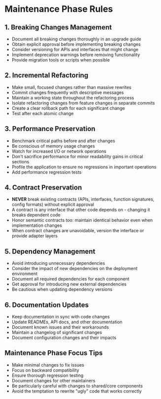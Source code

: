 # Maintenance Phase Rules

## 1. Breaking Changes Management

- Document all breaking changes thoroughly in an upgrade guide
- Obtain explicit approval before implementing breaking changes
- Consider versioning for APIs and interfaces that might change
- Implement deprecation warnings before removing functionality
- Provide migration tools or scripts when possible

## 2. Incremental Refactoring

- Make small, focused changes rather than massive rewrites
- Commit changes frequently with descriptive messages
- Maintain a working state throughout the refactoring process
- Isolate refactoring changes from feature changes in separate commits
- Create a clear rollback path for each significant change
- Test after each atomic change

## 3. Performance Preservation

- Benchmark critical paths before and after changes
- Be conscious of memory usage changes
- Watch for increased I/O or network operations
- Don't sacrifice performance for minor readability gains in critical sections
- Profile the application to ensure no regressions in important operations
- Add performance regression tests

## 4. Contract Preservation

- **NEVER** break existing contracts (APIs, interfaces, function signatures, config formats) without explicit approval
- A contract is any interface that other code depends on - changing it breaks dependent code
- Honor semantic contracts too: maintain identical behavior even when implementation changes
- When contract changes are unavoidable, version the interface or provide adapter layers

## 5. Dependency Management

- Avoid introducing unnecessary dependencies
- Consider the impact of new dependencies on the deployment environment
- Document all required dependencies for each component
- Get approval for introducing new external dependencies
- Be cautious when updating dependency versions

## 6. Documentation Updates

- Keep documentation in sync with code changes
- Update READMEs, API docs, and other documentation
- Document known issues and their workarounds
- Maintain a changelog of significant changes
- Document configuration changes and their impacts

## Maintenance Phase Focus Tips

- Make minimal changes to fix issues
- Focus on backward compatibility
- Ensure thorough regression testing
- Document changes for other maintainers
- Be particularly careful with changes to shared/core components
- Avoid the temptation to rewrite "ugly" code that works correctly 
